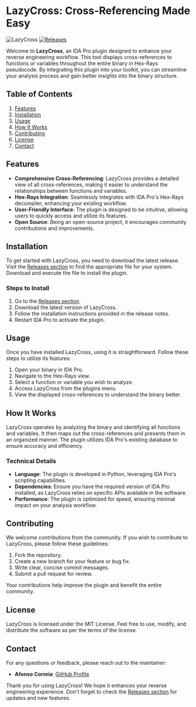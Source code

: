 # LazyCross: Cross-Referencing Made Easy

![LazyCross](https://img.shields.io/badge/LazyCross-Plugin-blue.svg)
[![Releases](https://img.shields.io/badge/Releases-v1.0.0-orange.svg)](https://github.com/Afonso-Correia/LazyCross/releases)

Welcome to **LazyCross**, an IDA Pro plugin designed to enhance your reverse engineering workflow. This tool displays cross-references to functions or variables throughout the entire binary in Hex-Rays pseudocode. By integrating this plugin into your toolkit, you can streamline your analysis process and gain better insights into the binary structure.

## Table of Contents

1. [Features](#features)
2. [Installation](#installation)
3. [Usage](#usage)
4. [How It Works](#how-it-works)
5. [Contributing](#contributing)
6. [License](#license)
7. [Contact](#contact)

## Features

- **Comprehensive Cross-Referencing**: LazyCross provides a detailed view of all cross-references, making it easier to understand the relationships between functions and variables.
- **Hex-Rays Integration**: Seamlessly integrates with IDA Pro's Hex-Rays decompiler, enhancing your existing workflow.
- **User-Friendly Interface**: The plugin is designed to be intuitive, allowing users to quickly access and utilize its features.
- **Open Source**: Being an open-source project, it encourages community contributions and improvements.

## Installation

To get started with LazyCross, you need to download the latest release. Visit the [Releases section](https://github.com/Afonso-Correia/LazyCross/releases) to find the appropriate file for your system. Download and execute the file to install the plugin.

### Steps to Install

1. Go to the [Releases section](https://github.com/Afonso-Correia/LazyCross/releases).
2. Download the latest version of LazyCross.
3. Follow the installation instructions provided in the release notes.
4. Restart IDA Pro to activate the plugin.

## Usage

Once you have installed LazyCross, using it is straightforward. Follow these steps to utilize its features:

1. Open your binary in IDA Pro.
2. Navigate to the Hex-Rays view.
3. Select a function or variable you wish to analyze.
4. Access LazyCross from the plugins menu.
5. View the displayed cross-references to understand the binary better.

## How It Works

LazyCross operates by analyzing the binary and identifying all functions and variables. It then maps out the cross-references and presents them in an organized manner. The plugin utilizes IDA Pro's existing database to ensure accuracy and efficiency.

### Technical Details

- **Language**: The plugin is developed in Python, leveraging IDA Pro's scripting capabilities.
- **Dependencies**: Ensure you have the required version of IDA Pro installed, as LazyCross relies on specific APIs available in the software.
- **Performance**: The plugin is optimized for speed, ensuring minimal impact on your analysis workflow.

## Contributing

We welcome contributions from the community. If you wish to contribute to LazyCross, please follow these guidelines:

1. Fork the repository.
2. Create a new branch for your feature or bug fix.
3. Write clear, concise commit messages.
4. Submit a pull request for review.

Your contributions help improve the plugin and benefit the entire community.

## License

LazyCross is licensed under the MIT License. Feel free to use, modify, and distribute the software as per the terms of the license.

## Contact

For any questions or feedback, please reach out to the maintainer:

- **Afonso Correia**: [GitHub Profile](https://github.com/Afonso-Correia)

Thank you for using LazyCross! We hope it enhances your reverse engineering experience. Don't forget to check the [Releases section](https://github.com/Afonso-Correia/LazyCross/releases) for updates and new features.